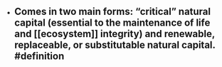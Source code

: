 - Comes in two main forms: “critical” natural capital (essential to the maintenance of life and [[ecosystem]] integrity) and renewable, replaceable, or substitutable natural capital. #definition
	-